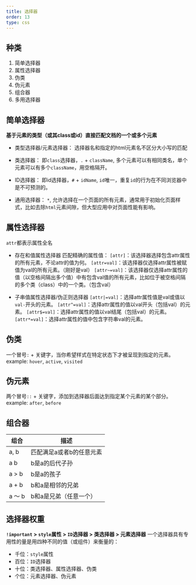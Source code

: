 ```yaml
---
title: 选择器
order: 13
type: css
---
```


## 种类

1. 简单选择器
1. 属性选择器
1. 伪类
1. 伪元素
1. 组合器
1. 多用选择器

## 简单选择器

**基于元素的类型（或其class或id）直接匹配文档的一个或多个元素**

- 类型选择器/元素选择器：
选择器名和指定的html元素名不区分大小写的匹配

- 类选择器：
即`class`选择器，`.` + `className`, 多个元素可以有相同类名，单个元素可以有多个`className`，用空格隔开。

- ID选择器：
即id选择器，`#` + `idName`, `id`唯一，重复`id`的行为在不同浏览器中是不可预测的。

- 通用选择器：
`*`, 允许选择在一个页面的所有元素，通常用于初始化页面样式，比如去除`html`元素间隙，但大型应用中对页面性能有影响。

## 属性选择器
`attr`都表示属性全名

- 存在和值属性选择器
匹配精确的属性值：
`[attr]`：该选择器选择包含attr属性的所有元素，不论attr的值为何。
`[attr=val]`：该选择器仅选择attr属性被赋值为val的所有元素。（刚好是val）
`[attr~=val]`：该选择器仅选择attr属性的值（以空格间隔出多个值）中有包含val值的所有元素，比如位于被空格间隔的多个类（class）中的一个类。（包含val）

- 子串值属性选择器/伪正则选择器
`[attr|=val]`：选择attr属性值是val或值以`val-`开头的元素。
`[attr^=val]`：选择attr属性的值以val开头（包括val）的元素。
`[attr$=val]`：选择attr属性的值以val结尾（包括val）的元素。
`[attr*=val]`：选择attr属性的值中包含字符串val的元素。

## 伪类
一个冒号`:` + 关键字，当你希望样式在特定状态下才被呈现到指定的元素。
example: `hover`, `active`, `visited`

## 伪元素
两个冒号`::` + 关键字，添加到选择器后面达到指定某个元素的某个部分。
example: `after`, `before`

## 组合器
组合 | 描述
--- | ---
a, b | 匹配满足a或者b的任意元素
a b | b是a的后代子孙
a > b | b是a的孩子
a + b | b和a是相邻的兄弟
a ～ b | b和a是兄弟（任意一个）

## 选择器权重
**`!important` > `style`属性 > `ID`选择器 > 类选择器 > 元素选择器**
一个选择器具有专用性的量是用四种不同的值（或组件）来衡量的：
- 千位：`style`属性
- 百位：`ID`选择器
- 十位：类选择器、属性选择器、伪类
- 个位：元素选择器、伪元素
